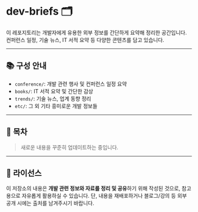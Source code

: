 # dev-briefs 🗂️

이 레포지토리는 개발자에게 유용한 외부 정보를 간단하게 요약해 정리한 공간입니다.  
컨퍼런스 일정, 기술 뉴스, IT 서적 요약 등 다양한 콘텐츠를 담고 있습니다.

---

## 📚 구성 안내

- `conference/`: 개발 관련 행사 및 컨퍼런스 일정 요약
- `books/`: IT 서적 요약 및 간단한 감상
- `trends/`: 기술 뉴스, 업계 동향 정리
- `etc/`: 그 외 기타 흥미로운 개발 정보들

---

## 📂 목차
> 새로운 내용을 꾸준히 업데이트하는 중입니다.

---

## 📎 라이선스

이 저장소의 내용은 **개발 관련 정보와 자료를 정리 및 공유**하기 위해 작성된 것으로, 참고용으로 자유롭게 활용하실 수 있습니다.
단, 내용을 재배포하거나 블로그/강의 등 외부 공개 시에는 출처를 남겨주시기 바랍니다.
